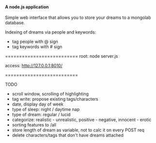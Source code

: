 #### A node.js application
Simple web interface that allows you to store your dreams to a mongolab database.

Indexing of dreams via people and keywords: 
* tag people with @ sign
* tag keywords with # sign

==========================
root:     node server.js

access:   http://127.0.0.1:8010/

==========================

TODO
- scroll window, scrolling of highlighting
- tag write: propose existing tags/characters
- date, display day of week
- type of sleep: night / daytime nap
- type of dream: regular / lucid
- categorize: realistic - unrealistic, positive - negative, innocent - erotic
- sorting features to /all 
- store length of dream as variable, not to calc it on every POST req
- delete characters/tags that don't have dreams attached